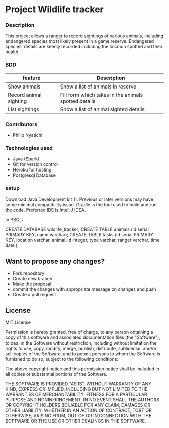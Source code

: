 # Project Wildlife tracker
### Description
This project allows a ranger to record sightings of various animals, including endangered
species most likely present in a game reserve. Endangered species' details are keenly recorded 
including the location spotted and their health.

### BDD
|feature     |Description      |
|------------|------------------
|Show animals | Show a list of animals in reserve|
|Record animal sighting|Fill form which takes in the animals spotted details|
|List sightings|Show a list of animal sighted details|


### Contributors
* Philip Nyatichi 


### Technologies used 
* Java (Spark)
* Git for version control
* Heroku for hosting
* Postgresql Database

### setup
Download Java Development kit 11. Previous or later versions may
have some minimal compatibility issue. Gradle is the tool used to 
build and run the code. Preferred IDE is IntelliJ IDEA.

In PSQL:

CREATE DATABASE wildlife_tracker;
CREATE TABLE animals (id serial PRIMARY KEY, name varchar);
CREATE TABLE tasks (id serial PRIMARY KEY, location varchar, animal_id integer, type varchar, ranger varchar, time date );

## Want to propose any changes?
- Fork repository
- Create new branch
- Make the proposal
- commit the changes with appropriate message on changes and push
- Create a pull request

## License
MIT License

Permission is hereby granted, free of charge, to any person obtaining a copy
of this software and associated documentation files (the "Software"), to deal
in the Software without restriction, including without limitation the rights
to use, copy, modify, merge, publish, distribute, sublicense, and/or sell
copies of the Software, and to permit persons to whom the Software is
furnished to do so, subject to the following conditions:

The above copyright notice and this permission notice shall be included in all
copies or substantial portions of the Software.

THE SOFTWARE IS PROVIDED "AS IS", WITHOUT WARRANTY OF ANY KIND, EXPRESS OR
IMPLIED, INCLUDING BUT NOT LIMITED TO THE WARRANTIES OF MERCHANTABILITY,
FITNESS FOR A PARTICULAR PURPOSE AND NONINFRINGEMENT. IN NO EVENT SHALL THE
AUTHORS OR COPYRIGHT HOLDERS BE LIABLE FOR ANY CLAIM, DAMAGES OR OTHER
LIABILITY, WHETHER IN AN ACTION OF CONTRACT, TORT OR OTHERWISE, ARISING FROM,
OUT OF OR IN CONNECTION WITH THE SOFTWARE OR THE USE OR OTHER DEALINGS IN THE
SOFTWARE.
